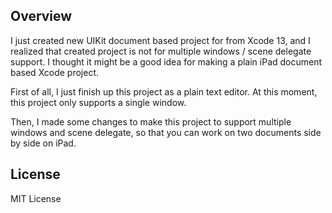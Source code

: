 ## Overview

I just created new UIKit document based project for from Xcode 13, and I realized that created project is not for multiple windows / scene delegate support.
I thought it might be a good idea for making a plain iPad document based Xcode project.

First of all, I just finish up this project as a plain text editor.  At this moment, this project only supports a single window.

Then, I made some changes to make this project to support multiple windows and scene delegate, so that you can work on two documents side by side on iPad.

## License

MIT License
